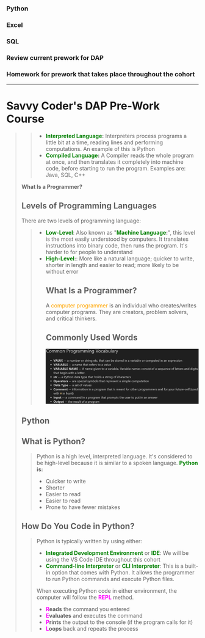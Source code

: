 ### Python
### Excel
### SQL
### Review current prework for DAP
### Homework for prework that takes place throughout the cohort
---
# <h1>Savvy Coder's DAP Pre-Work Course</h1>	
>> - **<span style="color: green;">Interpreted Language</span>:** Interpreters process programs a little bit at a time, reading lines and performing computations. An example of this is Python
>> - **<span style="color: green;">Compiled Language</span>:** A Compiler reads the whole program at once, and then translates it completely into machine code, before starting to run the program. Examples are: Java, SQL, C++
>
>**<h21>What Is a Programmer?</h2>**
>**<h2>Levels of Programming Languages</h2>**
>There are two levels of programming language:
>> - **<span style="color: green;">Low-Level</span>**: Also known as "**<span style="color: green;">Machine Language</span>:**", this level is the most easily understood by computers. It translates instructions into binary code, then runs the program. It's harder to for people to understand
>> - **<span style="color: green;">High-Level</span>:**: More like a natural language; quicker to write, shorter in length and easier to read; more likely to be without error
>**<h2>What Is a Programmer?</h2>**
>> A <span style="color: orange;">computer programmer</span> is an individual who creates/writes computer programs. They are creators, problem solvers, and critical thinkers.
>**<h2>Commonly Used Words</h2>**
>>![Programming Vocab](https://github.com/AdamRKlima/TA-Notes-and-Needed-Updates/blob/main/Images/Programming-Vocab.png?raw=true)
>
>**<h2>Python</h1>**
>**<h2>What is Python?</h2>**
>> Python is a high level, interpreted language. It's considered to be high-level because it is similar to a spoken language. ****<span style="color: green;">Python</span>** is:**
>> - Quicker to write
>> - Shorter
>> - Easier to read
>> - Easier to read
>> - Prone to have fewer mistakes
>
>**<h2>How Do You Code in Python?</h2>**
>>Python is typically written by using either:
>> - **<span style="color: green;">Integrated Development Environment</span>** or **<span style="color: green;">IDE</span>**: We will be using the VS Code IDE throughout this cohort
>> - **<span style="color: green;">Command-line Interpreter</span>** or **<span style="color: green;">CLI Interpreter</span>**: This is a built-in option that comes with Python. It allows the programmer to run Python commands and execute Python files.
>>
>>When executing Python code in either environment, the computer will follow the **<span style="color: magenta;">REPL</span>** method.
>> - **<span style="color: magenta;">R</span>eads** the command you entered
>> - **<span style="color: magenta;">E</span>valuates** and executes the command
>> - **<span style="color: magenta;">P</span>rints** the output to the console (if the program calls for it)
>> - **<span style="color: magenta;">L</span>oops** back and repeats the process
